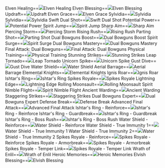 Elven Healing==<img src="upload/mxd/Mercedes/Skill Elven Healing.png"/>Elven Healing
Elven Blessing==<img src="upload/mxd/Mercedes/Skill Elven Blessing.png"/>Elven Blessing
Updraft==<img src="upload/mxd/Mercedes/Skill Updraft.png"/>Updraft
Elven Grace==<img src="upload/mxd/Mercedes/Skill Elven Grace.png"/>Elven Grace
Sylvidia==<img src="upload/mxd/Mercedes/Skill Sylvidia.png"/>Sylvidia
Sylvidia==<img src="upload/mxd/Mercedes/Skill Sylvidia (2).png"/>Sylvidia
Swift Dual Shot==<img src="upload/mxd/Mercedes/Skill Swift Dual Shot.png"/>Swift Dual Shot
Potential Power==<img src="upload/mxd/Mercedes/Skill Potential Power.png"/>Potential Power
Spirit Jump==<img src="upload/mxd/Mercedes/Skill Spirit Jump.png"/>Spirit Jump
Sharp Aim==<img src="upload/mxd/Mercedes/Skill Sharp Aim.png"/>Sharp Aim
Piercing Storm==<img src="upload/mxd/Mercedes/Skill Piercing Storm.png"/>Piercing Storm
Rising Rush==<img src="upload/mxd/Mercedes/Skill Rising Rush.png"/>Rising Rush
Parting Shot==<img src="upload/mxd/Mercedes/Skill Parting Shot.png"/>Parting Shot
Dual Bowguns Boost==<img src="upload/mxd/Mercedes/Skill Dual Bowguns Boost.png"/>Dual Bowguns Boost
Spirit Surge==<img src="upload/mxd/Mercedes/Skill Spirit Surge.png"/>Spirit Surge
Dual Bowguns Mastery==<img src="upload/mxd/Mercedes/Skill Dual Bowguns Mastery.png"/>Dual Bowguns Mastery
Final Attack: Dual Bowguns==<img src="upload/mxd/Mercedes/Skill Final Attack.png"/>Final Attack: Dual Bowguns
Physical Training==<img src="upload/mxd/Mercedes/Skill Physical Training.png"/>Physical Training
Stunning Strikes==<img src="upload/mxd/Mercedes/Skill Stunning Strikes.png"/>Stunning Strikes
Leap Tornado==<img src="upload/mxd/Mercedes/Skill Leap Tornado.png"/>Leap Tornado
Unicorn Spike==<img src="upload/mxd/Mercedes/Skill Unicorn Spike.png"/>Unicorn Spike
Gust Dive==<img src="upload/mxd/Mercedes/Skill Gust Dive.png"/>Gust Dive
Water Shield==<img src="upload/mxd/Mercedes/Skill Water Shield.png"/>Water Shield
Aerial Barrage==<img src="upload/mxd/Mercedes/Skill Aerial Barrage.png"/>Aerial Barrage
Elemental Knights==<img src="upload/mxd/Mercedes/Skill Elemental Knights.png"/>Elemental Knights
Ignis Roar==<img src="upload/mxd/Mercedes/Skill Ignis Roar.png"/>Ignis Roar
Ishtar's Ring==<img src="upload/mxd/Mercedes/Skill Ishtar's Ring.png"/>Ishtar's Ring
Spikes Royale==<img src="upload/mxd/Mercedes/Skill Spikes Royale.png"/>Spikes Royale
Lightning Edge==<img src="upload/mxd/Mercedes/Skill Lightning Edge.png"/>Lightning Edge
Rolling Moonsault==<img src="upload/mxd/Mercedes/Skill Rolling Moonsault.png"/>Rolling Moonsault
Spirit Nimble Flight==<img src="upload/mxd/Mercedes/Skill Spirit Nimble Flight.png"/>Spirit Nimble Flight
Ancient Warding==<img src="upload/mxd/Mercedes/Skill Ancient Warding.png"/>Ancient Warding
Staggering Strikes==<img src="upload/mxd/Mercedes/Skill Staggering Strikes.png"/>Staggering Strikes
Dual Bowguns Expert==<img src="upload/mxd/Mercedes/Skill Dual Bowguns Expert.png"/>Dual Bowguns Expert
Defense Break==<img src="upload/mxd/Mercedes/Skill Defense Break.png"/>Defense Break
Advanced Final Attack==<img src="upload/mxd/Mercedes/Skill Advanced Final Attack.png"/>Advanced Final Attack
Ishtar's Ring \- Reinforce==<img src="upload/mxd/Mercedes/Skill Ishtar's Ring - Reinforce.png"/>Ishtar's Ring - Reinforce
Ishtar's Ring \- Guardbreak==<img src="upload/mxd/Mercedes/Skill Ishtar's Ring - Guardbreak.png"/>Ishtar's Ring - Guardbreak
Ishtar's Ring \- Boss Rush==<img src="upload/mxd/Mercedes/Skill Ishtar's Ring - Boss Rush.png"/>Ishtar's Ring - Boss Rush
Water Shield \- Reinforce==<img src="upload/mxd/Mercedes/Skill Water Shield - Reinforce.png"/>Water Shield - Reinforce
Water Shield \- True Immunity 1==<img src="upload/mxd/Mercedes/Skill Water Shield - True Immunity 1.png"/>Water Shield - True Immunity 1
Water Shield \- True Immunity 2==<img src="upload/mxd/Mercedes/Skill Water Shield - True Immunity 2.png"/>Water Shield - True Immunity 2
Spikes Royale \- Reinforce==<img src="upload/mxd/Mercedes/Skill Spikes Royale - Reinforce.png"/>Spikes Royale - Reinforce
Spikes Royale \- Armorbreak==<img src="upload/mxd/Mercedes/Skill Spikes Royale - Armorbreak.png"/>Spikes Royale - Armorbreak
Spikes Royale \- Temper Link==<img src="upload/mxd/Mercedes/Skill Spikes Royale - Temper Link.png"/>Spikes Royale - Temper Link
Wrath of Enlil==<img src="upload/mxd/Mercedes/Skill Wrath of Enlil.png"/>Wrath of Enlil
Heroic Memories==<img src="upload/mxd/Mercedes/Skill Heroic Memories (Mercedes).png"/>Heroic Memories
Elvish Blessing==<img src="upload/mxd/Mercedes/Skill Elvish Blessing.png"/>Elvish Blessing

